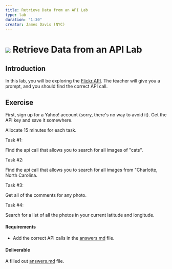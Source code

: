 ```yaml
---
title: Retrieve Data from an API Lab
type: lab
duration: "1:30"
creator: James Davis (NYC)
---
```


# ![](https://ga-dash.s3.amazonaws.com/production/assets/logo-9f88ae6c9c3871690e33280fcf557f33.png) Retrieve Data from an API Lab

## Introduction

In this lab, you will be exploring the [Flickr API](https://www.flickr.com/services/api/). The teacher will give you a prompt, and you should find the correct API call.

## Exercise

First, sign up for a Yahoo! account (sorry, there's no way to avoid it). Get the API key and save it somewhere.

Allocate 15 minutes for each task.

Task #1:

Find the api call that allows you to search for all images of "cats".

Task #2:

Find the api call that allows you to search for all images from "Charlotte, North Carolina.

Task #3:

Get all of the comments for any photo.

Task #4:

Search for a list of all the photos in your current latitude and longitude.



#### Requirements

- Add the correct API calls in the [answers.md](answers.md) file.

#### Deliverable

A filled out [answers.md](answers.md) file.

